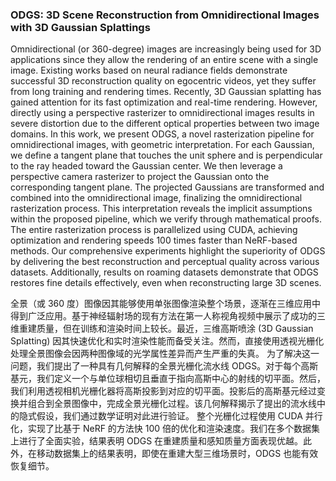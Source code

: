 ### ODGS: 3D Scene Reconstruction from Omnidirectional Images with 3D Gaussian Splattings

Omnidirectional (or 360-degree) images are increasingly being used for 3D applications since they allow the rendering of an entire scene with a single image. Existing works based on neural radiance fields demonstrate successful 3D reconstruction quality on egocentric videos, yet they suffer from long training and rendering times. Recently, 3D Gaussian splatting has gained attention for its fast optimization and real-time rendering. However, directly using a perspective rasterizer to omnidirectional images results in severe distortion due to the different optical properties between two image domains. In this work, we present ODGS, a novel rasterization pipeline for omnidirectional images, with geometric interpretation. For each Gaussian, we define a tangent plane that touches the unit sphere and is perpendicular to the ray headed toward the Gaussian center. We then leverage a perspective camera rasterizer to project the Gaussian onto the corresponding tangent plane. The projected Gaussians are transformed and combined into the omnidirectional image, finalizing the omnidirectional rasterization process. This interpretation reveals the implicit assumptions within the proposed pipeline, which we verify through mathematical proofs. The entire rasterization process is parallelized using CUDA, achieving optimization and rendering speeds 100 times faster than NeRF-based methods. Our comprehensive experiments highlight the superiority of ODGS by delivering the best reconstruction and perceptual quality across various datasets. Additionally, results on roaming datasets demonstrate that ODGS restores fine details effectively, even when reconstructing large 3D scenes.

全景（或 360 度）图像因其能够使用单张图像渲染整个场景，逐渐在三维应用中得到广泛应用。基于神经辐射场的现有方法在第一人称视角视频中展示了成功的三维重建质量，但在训练和渲染时间上较长。最近，三维高斯喷涂 (3D Gaussian Splatting) 因其快速优化和实时渲染性能而备受关注。然而，直接使用透视光栅化处理全景图像会因两种图像域的光学属性差异而产生严重的失真。
为了解决这一问题，我们提出了一种具有几何解释的全景光栅化流水线 ODGS。对于每个高斯基元，我们定义一个与单位球相切且垂直于指向高斯中心的射线的切平面。然后，我们利用透视相机光栅化器将高斯投影到对应的切平面。投影后的高斯基元经过变换并组合到全景图像中，完成全景光栅化过程。该几何解释揭示了提出的流水线中的隐式假设，我们通过数学证明对此进行验证。
整个光栅化过程使用 CUDA 并行化，实现了比基于 NeRF 的方法快 100 倍的优化和渲染速度。我们在多个数据集上进行了全面实验，结果表明 ODGS 在重建质量和感知质量方面表现优越。此外，在移动数据集上的结果表明，即使在重建大型三维场景时，ODGS 也能有效恢复细节。

